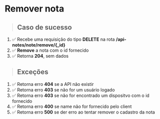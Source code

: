 # Remover nota

> ## Caso de sucesso

1. ✅ Recebe uma requisição do tipo **DELETE** na rota **/api-notes/note/remove/{_id}**
2. ✅ **Remove** a nota com o id fornecido
3. ✅ Retorna **204**, sem dados

> ## Exceções

1. ✅ Retorna erro **404** se a API não existir
2. ✅ Retorna erro **403** se não for um usuário logado
3. ✅ Retorna erro **403** se não for encontrado um dispositvo com o id fornecido
4. ✅ Retorna erro **400** se name não for fornecido pelo client
5. ✅ Retorna erro **500** se der erro ao tentar remover o cadastro da nota
